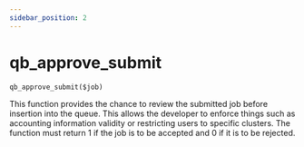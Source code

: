 ```yaml
---
sidebar_position: 2
---
```


# qb_approve_submit

```
qb_approve_submit($job)
```

This function provides the chance to review the submitted job before insertion into the queue. This allows the developer to enforce things such as accounting information validity or restricting users to specific clusters. The function must return 1 if the job is to be accepted and 0 if it is to be rejected.
